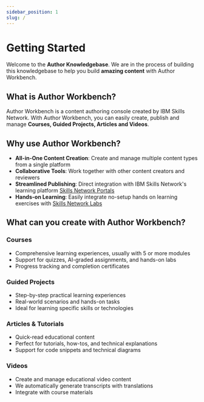 ```yaml
---
sidebar_position: 1
slug: /
---
```


# Getting Started

Welcome to the **Author Knowledgebase**. We are in the process of building this knowledgebase to help you build **amazing content** with Author Workbench.

## What is Author Workbench?

Author Workbench is a content authoring console created by IBM Skills Network. With Author Workbench, you can easily create, publish and manage **Courses, Guided Projects, Articles and Videos**.

## Why use Author Workbench?

- **All-in-One Content Creation**: Create and manage multiple content types from a single platform
- **Collaborative Tools**: Work together with other content creators and reviewers
- **Streamlined Publishing**: Direct integration with IBM Skills Network's learning platform [Skills Network Portals](https://skills.network/portals/enterprise)
- **Hands-on Learning**: Easily integrate no-setup hands on learning exercises with [Skills Network Labs](https://skills.network/lab-tools)

## What can you create with Author Workbench?

### Courses
- Comprehensive learning experiences, usually with 5 or more modules
- Support for quizzes, AI-graded assignments, and hands-on labs
- Progress tracking and completion certificates

### Guided Projects
- Step-by-step practical learning experiences
- Real-world scenarios and hands-on tasks
- Ideal for learning specific skills or technologies

### Articles & Tutorials
- Quick-read educational content
- Perfect for tutorials, how-tos, and technical explanations
- Support for code snippets and technical diagrams

### Videos
- Create and manage educational video content
- We automatically generate transcripts with translations
- Integrate with course materials

<!-- WIP -->
<!-- ## Next Steps

- [Setting Up Your Author Profile](#)
- [Creating Your First Guided Project](#)
- [Creating Your First Course](#) -->
